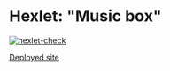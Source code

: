 # Hexlet: "Music box"

[![hexlet-check](https://github.com/grim-vagabond/hexlet-html-coder-2-music-box/actions/workflows/hexlet-check.yml/badge.svg?branch=main)](https://github.com/grim-vagabond/hexlet-html-coder-2-music-box/actions/workflows/hexlet-check.yml)

[Deployed site](http://hexlet-html-coder-2-music-box.surge.sh)
